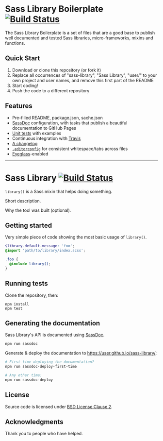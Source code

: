 # Sass Library Boilerplate [![Build Status](https://travis-ci.org/kaelig/sass-library-boilerplate.svg?branch=master)](https://travis-ci.org/kaelig/sass-library-boilerplate)

The Sass Library Boilerplate is a set of files that are a good base to publish well documented and tested Sass libraries, micro-frameworks, mixins and functions.

## Quick Start

1. Download or clone this repository (or fork it)
2. Replace all occurrences of "sass-library", "Sass Library", "user/" to your own project and user names, and remove this first part of the README
3. Start coding!
4. Push the code to a different repository

## Features

- Pre-filled README, package.json, sache.json
- [SassDoc](http://sassdoc.com/) configuration, with tasks that publish a beautiful documentation to GitHub Pages
- [Unit tests](https://github.com/kaelig/sass-library-boilerplate/tree/master/test) with examples
- Continuous integration with [Travis](https://travis-ci.org/)
- [A changelog](https://github.com/kaelig/sass-library-boilerplate/blob/master/CHANGELOG.md)
- [`.editorconfig`](http://editorconfig.org/) for consistent whitespace/tabs across files
- [Eyeglass](https://github.com/sass-eyeglass/eyeglass)-enabled

----

<!-- Remove everything above, and edit the  -->

# Sass Library [![Build Status](https://travis-ci.org/user/sass-library.svg?branch=master)](https://travis-ci.org/user/sass-library)

`library()` is a Sass mixin that helps doing something.

Short description.

Why the tool was built (optional).

## Getting started

Very simple piece of code showing the most basic usage of `library()`.

```scss
$library-default-message: 'foo';
@import 'path/to/library/index.scss';

.foo {
  @include library();
}
```

## Running tests

Clone the repository, then:

```
npm install
npm test
```

## Generating the documentation

Sass Library's API is documented using [SassDoc](http://sassdoc.com/).

```bash
npm run sassdoc
```

Generate & deploy the documentation to <https://user.github.io/sass-library/>:

```bash
# First time deploying the documentation?
npm run sassdoc-deploy-first-time

# Any other time:
npm run sassdoc-deploy
```

## License

Source code is licensed under [BSD License Clause 2](http://opensource.org/licenses/BSD-2-Clause).

## Acknowledgments

Thank you to people who have helped.
